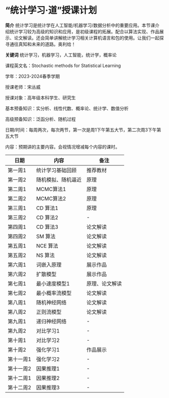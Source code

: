 # “统计学习·道”授课计划

**简介** 统计学习是统计学在人工智能/机器学习/数据分析中的重要应用。本节课介绍统计学习较为高级的知识和应用，是初级课程的拓展。配合以算法实现、作品展示、论文解读。还会简单讲解统计学习相关计算机语言和包的使用。让我们一起探寻通往真知和未来的道路。奥利给！

**关键词** 统计学习，机器学习，人工智能，统计学，概率论


课程英文名：Stochastic methods for Statistical Learning

学年：2023-2024春季学期

授课老师：宋丛威

授课对象：高年级本科学生、研究生

基本预备知识：实分析、线性代数、概率论、统计学、数值分析

高级预备知识：泛函分析、随机过程


日期/时间：每周两次，每次两节，第一次是周1下午第五大节，第二次周3下午第五大节

内容：预期讲的主要内容。会视情况增减每个内容的课时。


| 日期     | 内容                       | 备注 |
| -------- | ------------------ | ---- |
| 第一周1 | 统计学习基础回顾   | 推荐教材|
| 第一周2 | 随机模拟、随机逼近  | 原理 |
| 第二周1 | MCMC算法1  |   原理   |
| 第二周2 | MCMC算法2 |    原理 |
| 第三周1 | CD 算法1   |   原理 |
| 第三周2 | CD 算法2    |   - |
| 第四周1 | CD 算法3 |   论文解读  |
| 第四周2 | SM 算法 |  论文解读   |
| 第五周1 | NCE 算法 |  论文解读   |
| 第五周2 | NS 算法 | 论文解读|
| 第六周1 | 词嵌入原理 | 展示作品    |
| 第六周2 | 扩散模型  | 展示作品 |
| 第七周1 | 最小速度模型1 |  原理、论文解读   |
| 第七周2 | 最小概率流模型 | 论文解读 |
| 第八周1 | 随机神经网络    |   论文解读   |
| 第八周2 | 正则流模型    |   论文解读  |
| 第九周1 | 递归神经网络 | - |
| 第九周2 | 对比学习1   | - |
| 第十周1 | 对比学习2 |   -   |
| 第十周2 |  强化学习1 |   作品展示  |
| 第十一周1 | 强化学习2 |  -    |
| 第十一周2 | 因果推理1 |   -   |
| 第十二周1 | 因果推理2 |   -   |
| 第十二周2 | 因果推理3   |   -   |
